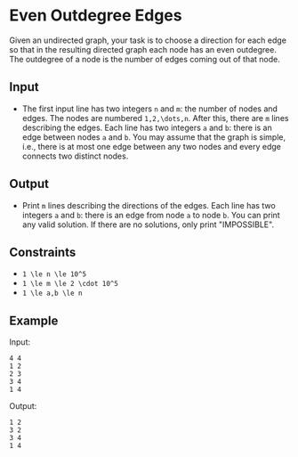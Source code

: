 # Even Outdegree Edges 

Given an undirected graph, your task is to choose a direction for each edge so that in the resulting directed graph each node has an even outdegree. The outdegree of a node is the number of edges coming out of that node.
## Input
- The first input line has two integers ```n``` and ```m```: the number of nodes and edges. The nodes are numbered ```1,2,\dots,n```.
After this, there are ```m``` lines describing the edges. Each line has two integers ```a``` and ```b```: there is an edge between nodes ```a``` and ```b```.
You may assume that the graph is simple, i.e., there is at most one edge between any two nodes and every edge connects two distinct nodes.
## Output
- Print ```m``` lines describing the directions of the edges. Each line has two integers ```a``` and ```b```: there is an edge from node ```a``` to node ```b```. You can print any valid solution.
If there are no solutions, only print "IMPOSSIBLE".
## Constraints

- ```1 \le n \le 10^5```
- ```1 \le m \le 2 \cdot 10^5```
- ```1 \le a,b \le n```

## Example
Input:
```
4 4
1 2
2 3
3 4
1 4
```

Output:
```
1 2
3 2
3 4
1 4
```
